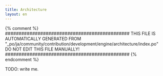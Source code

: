 ```yaml
---
title: Architecture
layout: en
---
```


{% comment %}
##############################################
  THIS FILE IS AUTOMATICALLY GENERATED FROM
  "_po/ja/community/contribution/development/engine/architecture/index.po"
  DO NOT EDIT THIS FILE MANUALLY!
##############################################
{% endcomment %}


TODO: write me.
